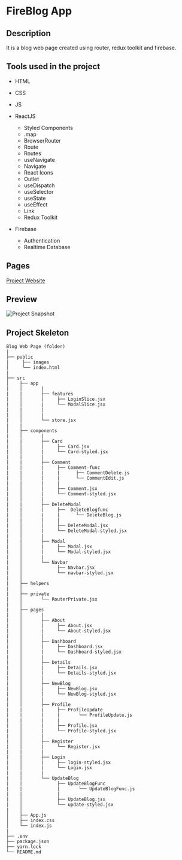 # FireBlog App

## Description

It is a blog web page created using router, redux toolkit and firebase.

## Tools used in the project

- HTML

- CSS

- JS

- ReactJS

  - Styled Components
  - .map
  - BrowserRouter
  - Route
  - Routes
  - useNavigate
  - Navigate
  - React Icons
  - Outlet
  - useDispatch
  - useSelector
  - useState
  - useEffect
  - Link
  - Redux Toolkit

- Firebase
  - Authentication
  - Realtime Database

<!-- ## Github-pages -->

## Pages

[ Project Website ](https://tangerine-naiad-3f53d2.netlify.app)

## Preview

![ Project Snapshot ](fireblogapp.gif)

## Project Skeleton

```
Blog Web Page (folder)
|
├── public
|     ├── images
│     └── index.html
|
├── src
│    ├── app
|    │       |
|    |       ├── features
|    │       |     ├── LoginSlice.jsx
|    │       |     └── ModalSlice.jsx
|    |       |
|    │       |
|    │       └── store.jsx
|    |
│    ├── components
|    │       |
|    |       ├── Card
|    │       |     ├── Card.jsx
|    │       |     └── Card-styled.jsx
|    |       |
|    |       ├── Comment
|    |       |     ├── Comment-func
|    |       |     |      ├── CommentDelete.js
|    │       |     |      └── CommentEdit.js
|    |       |     |
|    │       |     ├── Comment.jsx
|    │       |     └── Comment-styled.jsx
|    │       |
|    |       ├── DeleteModal
|    |       |     ├──  DeleteBlogfunc
|    │       |     |      └── DeleteBlog.js
|    |       |     |
|    │       |     ├── DeleteModal.jsx
|    │       |     └── DeleteModal-styled.jsx
|    │       |
|    |       ├── Modal
|    │       |     ├── Modal.jsx
|    │       |     └── Modal-styled.jsx
|    │       |
|    │       └── Navbar
|    │             ├── Navbar.jsx
|    │             └── navbar-styled.jsx
|    │
|    ├── helpers
|    │
|    ├── private
|    │       └── RouterPrivate.jsx
|    │
|    ├── pages
|    │       |
|    │       ├── About
|    │       |     ├── About.jsx
|    │       |     └── About-styled.jsx
|    │       |
|    │       ├── Dashboard
|    │       |     ├── Dashboard.jsx
|    │       |     └── Dashboard-styled.jsx
|    │       |
|    │       ├── Details
|    │       |     ├── Details.jsx
|    │       |     └── Details-styled.jsx
|    │       |
|    │       ├── NewBlog
|    │       |     ├── NewBlog.jsx
|    │       |     └── NewBlog-styled.jsx
|    │       |
|    │       ├── Profile
|    |       |     ├── ProfileUpdate
|    |       |     |       └── ProfileUpdate.js
|    |       |     |
|    │       |     ├── Profile.jsx
|    │       |     └── Profile-styled.jsx
|    │       |
|    │       ├── Register
|    │       |     └── Register.jsx
|    |       |
|    |       ├── Login
|    │       |     ├── login-styled.jsx
|    │       |     └── Login.jsx
|    |       |
|    │       └── UpdateBlog
|    |             ├── UpdateBlogFunc
|    |             |       └── UpdateBlogFunc.js
|    |             |
|    │             ├── UpdateBlog.jsx
|    │             └── update-styled.jsx
|    │
│    ├── App.js
│    ├── index.css
│    └── index.js
|
├── .env
├── package.json
├── yarn.lock
└── README.md
```
